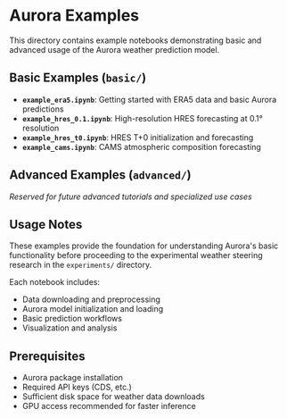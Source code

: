 # Aurora Examples

This directory contains example notebooks demonstrating basic and advanced usage of the Aurora weather prediction model.

## Basic Examples (`basic/`)

- **`example_era5.ipynb`**: Getting started with ERA5 data and basic Aurora predictions
- **`example_hres_0.1.ipynb`**: High-resolution HRES forecasting at 0.1° resolution  
- **`example_hres_t0.ipynb`**: HRES T+0 initialization and forecasting
- **`example_cams.ipynb`**: CAMS atmospheric composition forecasting

## Advanced Examples (`advanced/`)

*Reserved for future advanced tutorials and specialized use cases*

## Usage Notes

These examples provide the foundation for understanding Aurora's basic functionality before proceeding to the experimental weather steering research in the `experiments/` directory.

Each notebook includes:
- Data downloading and preprocessing
- Aurora model initialization and loading
- Basic prediction workflows  
- Visualization and analysis

## Prerequisites

- Aurora package installation
- Required API keys (CDS, etc.)
- Sufficient disk space for weather data downloads
- GPU access recommended for faster inference